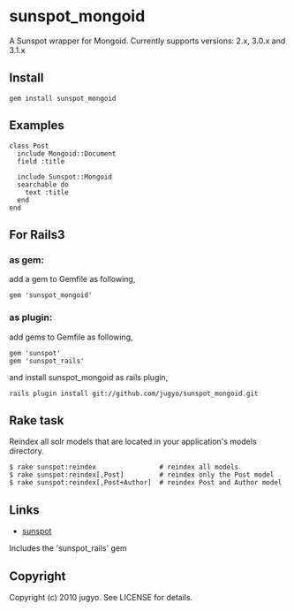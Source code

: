 sunspot_mongoid
====

A Sunspot wrapper for Mongoid. Currently supports versions: 2.x, 3.0.x and 3.1.x

Install
----

    gem install sunspot_mongoid

Examples
----

    class Post
      include Mongoid::Document
      field :title

      include Sunspot::Mongoid
      searchable do
        text :title
      end
    end

For Rails3
----

### as gem:

add a gem to Gemfile as following,

    gem 'sunspot_mongoid'

### as plugin:

add gems to Gemfile as following,

    gem 'sunspot'
    gem 'sunspot_rails'

and install sunspot_mongoid as rails plugin,

    rails plugin install git://github.com/jugyo/sunspot_mongoid.git

Rake task
----

Reindex all solr models that are located in your application's models directory.

    $ rake sunspot:reindex                # reindex all models
    $ rake sunspot:reindex[,Post]         # reindex only the Post model
    $ rake sunspot:reindex[,Post+Author]  # reindex Post and Author model


Links
----

* [sunspot](https://github.com/sunspot/sunspot)

Includes the 'sunspot_rails' gem

Copyright
----

Copyright (c) 2010 jugyo. See LICENSE for details.
